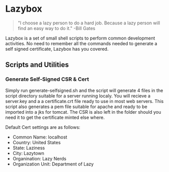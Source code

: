 # Lazybox

> "I choose a lazy person to do a hard job. Because a lazy person will find an easy way to do it."
-Bill Gates

Lazybox is a set of small shell scripts to perform common development activities. No need to remember all the commands needed to generate a self signed certificate, Lazybox has you covered.

## Scripts and Utilities 

### Generate Self-Signed CSR & Cert

Simply run generate-selfsigned.sh and the script will generate 4 files in the script directory suitable for a server running localy. You will recieve a server.key and a a certificate.crt file ready to use in most web servers. This script also generates a pem file suitable for apache and ready to be imported into a jks for tomcat. The CSR is also left in the folder should you need it to get the certificate minted else where.

Default Cert settings are as follows:

- Common Name: localhost
- Country: United States
- State: Laziness
- City: Lazytown
- Organination: Lazy Nerds
- Organization Unit: Department of Lazy
